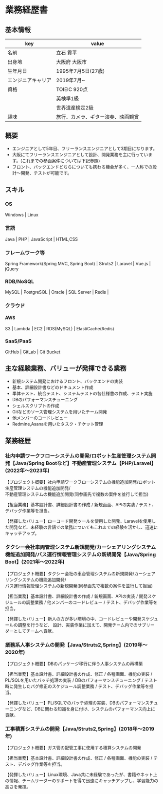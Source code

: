 # 業務経歴書

## 基本情報

|key|value|
|----|----|
|名前|立石 貢平|
|出身地|大阪府 大阪市|
|生年月日|1995年7月5日(27歳)|
|エンジニアキャリア|2019年7月~|
|資格|TOIEIC 920点|
||英検準1級|
||世界遺産検定2級|
|趣味|旅行、カメラ、ギター演奏、映画観賞|

## 概要
- エンジニアとして5年目、フリーランスエンジニアとして3期目になります。
- 大阪にてフリーランスエンジニアとして設計、開発業務を主に行っています。(これまでの参画案件については下記参照)
- フロント、バックエンドどちらについても携わる機会が多く、一人称での設計〜開発、テストが可能です。

## スキル

### OS

Windows | Linux

### 言語

Java | PHP | JavaScript | HTML,CSS

### フレームワーク等

Spring Framework(Spring MVC, Spring Boot) | Struts2 | Laravel | Vue.js | jQuery

### RDB/NoSQL

MySQL | PostgreSQL | Oracle | SQL Server | Redis |

### クラウド

#### AWS

S3 | Lambda | EC2 | RDS(MySQL) | ElastiCache(Redis)

### SaaS/PaaS

GitHub | GitLab | Git Bucket

## 主な経験業務、バリューが発揮できる業務

- 新規システム開発におけるフロント、バックエンドの実装
- 基本、詳細設計書などのドキュメント作成
- 単体テスト、統合テスト、システムテストの各仕様書の作成、テスト実施
- DBのパフォーマンスチューニング
- シェルスクリプトの作成
- Gitなどのソース管理システムを用いたチーム開発
- 他メンバーのコードレビュー
- Redmine,Asanaを用いたタスク・チケット管理

## 業務経歴

### 社内申請ワークフローシステムの開発/ロボット生産管理システム開発【Java/Spring Bootなど】不動産管理システム【PHP/Laravel】(2022年〜2023年)

【プロジェクト概要】社内申請ワークフローシステムの機能追加開発/ロボット生産管理システムの機能追加開発/<br>
不動産管理システムの機能追加開発(同参画先で複数の案件を並行して担当)

【担当業務】基本設計書、詳細設計書の作成 / 新規画面、APIの実装 / テスト、デバッグ作業等を担当。

【発揮したバリュー】ローコード開発ツールを使用した開発、Laravelを使用した開発など、未経験の言語での業務についてもこれまでの経験を活かし、迅速にキャッチアップ。

### タクシー会社車両管理システム新規開発/カーシェアリングシステム機能追加開発/バス運行情報管理システムの新規開発【Java/Spring Boot】(2021年〜2022年)

【プロジェクト概要】タクシー会社の車台管理システムの新規開発/カーシェアリングシステムの機能追加開発/<br>
バス運行情報管理システムの新規開発(同参画先で複数の案件を並行して担当)

【担当業務】基本設計書、詳細設計書の作成 / 新規画面、APIの実装 / 開発スケジュールの調整業務 / 他メンバーのコードレビュー / テスト、デバッグ作業等を担当。

【発揮したバリュー】新人の方が多い環境の中、コードレビューや開発スケジュールの調整を行うなど、
設計、実装作業に加えて、開発チーム内でのサブリーダーとしてチームへ貢献。

### 業務系人事システムの開発【Java/Struts2,Spring】(2019年〜2020年)

【プロジェクト概要】DBのパッケージ移行に伴う人事システムの再構築

【担当業務】基本設計書、詳細設計書の作成、修正 / 各種画面、機能の実装 / PL/SQLを用いたバッチ処理の実装 /
DBのパフォーマンスチューニング / テスト時に発生したバグ修正のスケジュール調整業務 / テスト、デバッグ作業等を担当。

【発揮したバリュー】PL/SQLでのバッチ処理の実装、DBのパフォーマンスチューニングなど、DBに関わる知識を身に付け、システムのパフォーマンス向上に貢献。

### 工事積算システムの開発【Java/Struts2,Spring】(2018年〜2019年)

【プロジェクト概要】ガス管の配管工事に使用する積算システムの開発

【担当業務】基本設計書、詳細設計書の作成、修正 / 各種画面、機能の実装 / テスト、デバッグ作業等を担当。

【発揮したバリュー】Linux環境、Java共に未経験であったが、書籍やネット上の情報、チームリーダーのサポートを得て迅速にキャッチアップし、学習能力の高さを発揮。
